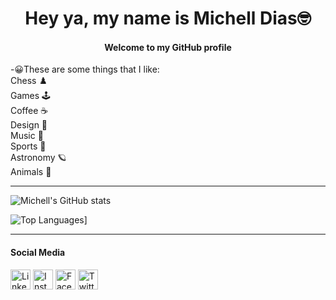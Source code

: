 <h1 align="center">Hey ya, my name is Michell Dias🤓</h1> 

<h4 align="center">Welcome to my GitHub profile</h4>  

-😀These are some things that I like:  
Chess :chess_pawn:  
Games :joystick:  
Coffee :coffee:  
Design :art:  
Music :musical_note:  
Sports :medal_sports:  
Astronomy :ringed_planet:  
Animals :dog:  
***  

![Michell's GitHub stats](https://github-readme-stats.vercel.app/api?username=michelldias04&show_icons=true&theme=highcontrast)

![Top Languages](https://github-readme-stats.vercel.app/api/top-langs/?username=michelldias04&theme=highcontrast)]
***

<h4 align="left">Social Media</h4>   
<p align="left">
    <a href="https://www.linkedin.com/in/michell-lincoln-barreto-dias-32618a18b/"><img align="center" src=".\icons\iconmonstr-linkedin-3-240" alt="LinkedIn" width="32" height="32"></a>
    <a href="https://www.instagram.com/michelltdias/"><img align="center" src=".\icons\iconmonstr-instagram-13-240" alt="Instagram" width="32" height="32"></a>
    <a href="https://www.facebook.com/mTemps04/"><img align="center" src=".\icons\iconmonstr-facebook-3-240" alt="Facebook" width="32" height="32"></a>
    <a href="https://twitter.com/michelltempsz"><img align="center" src=".\icons\iconmonstr-twitter-3-240" alt="Twitter" width="32" height="32"></a>
</p>

